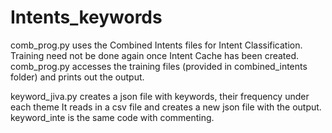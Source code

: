 # Intents_keywords

comb_prog.py uses the Combined Intents files for Intent Classification. Training need not be done again once Intent Cache has been created.
comb_prog.py accesses the training files (provided in combined_intents folder) and prints out the output.

keyword_jiva.py creates a json file with keywords, their frequency under each theme
It reads in a csv file and creates a new json file with the output. keyword_inte is the same code with commenting.
